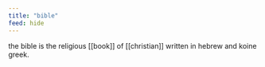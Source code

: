 ```yaml
---
title: "bible"
feed: hide
---
```


the bible is the religious [[book]] of [[christian]] written in hebrew and koine greek. 